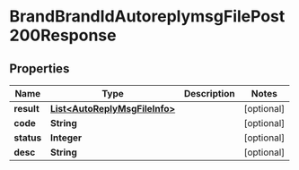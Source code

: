 

# BrandBrandIdAutoreplymsgFilePost200Response


## Properties

| Name | Type | Description | Notes |
|------------ | ------------- | ------------- | -------------|
|**result** | [**List&lt;AutoReplyMsgFileInfo&gt;**](AutoReplyMsgFileInfo.md) |  |  [optional] |
|**code** | **String** |  |  [optional] |
|**status** | **Integer** |  |  [optional] |
|**desc** | **String** |  |  [optional] |



